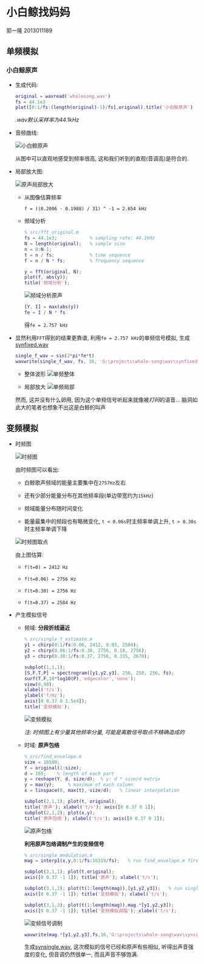 # 小白鲸找妈妈

郭一隆 2013011189

## 单频模拟

### 小白鲸原声

+ 生成代码:

  ```matlab
  original = wavread('whalesong.wav')
  fs = 44.1e3
  plot([0:1/fs:(length(original)-1)/fs],original),title('小白鲸原声')
  ```

  *.wav默认采样率为44.1kHz*

+ 音频曲线:

  ![小白鲸原声](pic/OriginalWave.png)

  从图中可以直观地感受到频率很高, 这和我们听到的直观(音调高)是符合的.


+ 局部放大图:

  ![原声局部放大](pic/OriginalWaveZoomIn.png)

  - 从图像估算频率
  
    ```
    f = ((0.2006 - 0.1988) / 31) ^ -1 = 2.654 kHz
    ```
  
  - 频域分析

    ```matlab
    % src/fft_original.m
    fs = 44.1e3;            % sampling rate: 44.1kHz
    N = length(original);   % sample size
    n = 0:N-1;
    t = n / fs;             % time sequence
    f = n / N * fs;         % frequency sequence

    y = fft(original, N);
    plot(f, abs(y));
    title('频域分析');
    ```

    ![频域分析原声](pic/FFTOriginal.png)
  
    ```matlab
    [Y, I] = max(abs(y))
    fe = I / N * fs
    ```

    得`fe = 2.757 kHz`

+ 显然利用`FFT`得到的结果更靠谱, 利用`fe = 2.757 kHz`的单频信号模拟, 生成[synfixed.wav](wav/synfixed.wav)
  ```matlab
  single_f_wav = sin(2*pi*fe*t)
  wavwrite(single_f_wav, fs, 16, 'G:\projects\whale-song\wav\synfixed.wav')
  ```
  - 整体波形
    ![单频整体](pic/SingleFrequency.png)

  - 局部放大
    ![单频局部](pic/SingleFrequencyZoomIn.png)

  然而, 这并没有什么卵用, 因为这个单频信号听起来就像被*打码*的语音... 脑洞如此大的笔者也想象不出这是白鲸的叫声


## 变频模拟

+ 时频图
  
  ![时频图](pic/TFPlot.png)

  由时频图可以看出:

    - 白鲸歌声频域的能量主要集中在`2757Hz`左右

    - 还有少部分能量分布在其他频率段(单边带宽约为`15kHz`)

    - 频域能量分布随时间变化

    - 能量最集中的频段也有略微变化, `t < 0.06s`时主频率单调上升, `t > 0.30s`时主频率单调下降

  ![时频图取点](pic/TFPlotData.png)

    由上图估算:

    - `f(t=0) = 2412 Hz`

    - `f(t=0.06) = 2756 Hz`

    - `f(t=0.30) = 2756 Hz`

    - `f(t=0.37) = 2584 Hz`

+ 产生模拟信号

  - 频域: **分段折线逼近**

    ```matlab
    % src/single_f_estimate.m
    y1 = chirp(0:1/fs:0.06, 2412, 0.03, 2584);
    y2 = chirp(0.06:1/fs:0.30, 2756, 0.18, 2756);
    y3 = chirp(0.30:1/fs:0.37, 2756, 0.335, 2670);

    subplot(1,1,1);
    [S,F,T,P] = spectrogram([y1,y2,y3], 256, 250, 256, fs);
    surf(T,F,10*log10(P),'edgecolor','none');
    view(0,90);
    xlabel('t/s');
    ylabel('f/Hz');
    axis([0 0.37 0 1.5e4]);
    title('变频模拟');
    ```

    ![变频模拟](pic/Single.png)

    *注: 时频图上有少量其他频率分量, 可能是离散信号取点不精确造成的*

  - 时域: **原声包络**

    ```matlab
    % src/find_envelope.m
    size = 16500;
    Y = original(1:size);
    d = 165;    % length of each part
    y = reshape(Y, d, size/d);  % y: d * size/d matrix
    y = max(y);     % maximum of each column
    x = linspace(0, max(t), size/d);   % linear interpolation

    subplot(2,1,1); plot(t, original);
    title('原声'); xlabel('t/s'); axis([0 0.37 0 1]);
    subplot(2,1,2); plot(x,y);
    title('原声包络'); xlabel('t/s'); axis([0 0.37 0 1]);
    ```

    ![原声包络](pic/Envelope.png)

    **利用原声包络调制产生的变频信号**

    ```matlab
    % src/single_modulation.m
    mag = interp1(x,y,0:1/fs:16319/fs);   % run find_envelope.m first

    subplot(3,1,1); plot(t,original);
    axis([0 0.37 -1 1]); title('原声'); xlabel('t/s');

    subplot(3,1,2); plot(t(1:length(mag)),[y1,y2,y3]);   % run single_f_estimate.m first
    axis([0 0.37 -1 1]); title('变频模拟'); xlabel('t/s');

    subplot(3,1,3); plot(t(1:length(mag)),mag.*[y1,y2,y3]);    
    axis([0 0.37 -1 1]); title('变频模拟调幅'); xlabel('t/s');
    ```

    ![变频信号调制](pic/SingleModulation.png)

    ```matlab
    wavwrite(mag.*[y1,y2,y3],fs,16,'G:\projects\whale-song\wav\synsingle.wav')
    ```

    生成[synsingle.wav](wav/synsingle.wav), 这次模拟的信号已经和原声有些相似, 听得出声音强度的变化, 但音调仍然很单一, 而且声音不够饱满.
